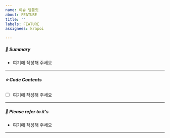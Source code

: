 ```yaml
---
name: 이슈 템플릿
about: FEATURE
title: ''
labels: FEATURE
assignees: krapoi

---
```


##### **📘 Summary**

- 여기에 작성해 주세요

------

##### **⭐ Code Contents**

- [ ] 여기에 작성해 주세요

------

##### **📜 Please refer to it's**

* 여기에 작성해 주세요

------
